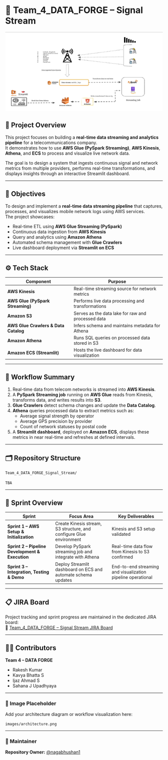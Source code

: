 # 📶 Team_4_DATA_FORGE – Signal Stream

![Architecture Diagram](images/architecture.png)

## 📘 Project Overview
This project focuses on building a **real-time data streaming and analytics pipeline** for a telecommunications company.  
It demonstrates how to use **AWS Glue (PySpark Streaming)**, **AWS Kinesis**, **Athena**, and **ECS** to process and visualize live network data.

The goal is to design a system that ingests continuous signal and network metrics from multiple providers, performs real-time transformations, and displays insights through an interactive Streamlit dashboard.

---

## 🧩 Objectives
To design and implement a **real-time data streaming pipeline** that captures, processes, and visualizes mobile network logs using AWS services.  
The project showcases:
- Real-time ETL using **AWS Glue Streaming (PySpark)**  
- Continuous data ingestion from **AWS Kinesis**  
- Query and analytics using **Amazon Athena**  
- Automated schema management with **Glue Crawlers**  
- Live dashboard deployment via **Streamlit on ECS**  

---

## ⚙️ Tech Stack
| Component | Purpose |
|------------|----------|
| **AWS Kinesis** | Real-time streaming source for network metrics |
| **AWS Glue (PySpark Streaming)** | Performs live data processing and transformations |
| **Amazon S3** | Serves as the data lake for raw and processed data |
| **AWS Glue Crawlers & Data Catalog** | Infers schema and maintains metadata for Athena |
| **Amazon Athena** | Runs SQL queries on processed data stored in S3 |
| **Amazon ECS (Streamlit)** | Hosts the live dashboard for data visualization |

---

## 🧠 Workflow Summary
1. Real-time data from telecom networks is streamed into **AWS Kinesis**.  
2. A **PySpark Streaming job** running on **AWS Glue** reads from Kinesis, transforms data, and writes results into **S3**.  
3. **Glue Crawlers** detect schema changes and update the **Data Catalog**.  
4. **Athena** queries processed data to extract metrics such as:  
   - Average signal strength by operator  
   - Average GPS precision by provider  
   - Count of network statuses by postal code  
5. A **Streamlit dashboard**, deployed on **Amazon ECS**, displays these metrics in near real-time and refreshes at defined intervals.

---

## 🗂️ Repository Structure
```
Team_4_DATA_FORGE_Signal_Stream/

TBA
```

---

## 🧩 Sprint Overview
| Sprint | Focus Area | Key Deliverables |
|---------|-------------|------------------|
| **Sprint 1 – AWS Setup & Initialization** | Create Kinesis stream, S3 structure, and configure Glue environment | Kinesis and S3 setup validated |
| **Sprint 2 – Pipeline Development & Execution** | Develop PySpark streaming job and integrate with Athena | Real-time data flow from Kinesis to S3 confirmed |
| **Sprint 3 – Integration, Testing & Demo** | Deploy Streamlit dashboard on ECS and automate schema updates | End-to-end streaming and visualization pipeline operational |

---

## 📋 JIRA Board
Project tracking and sprint progress are maintained in the dedicated JIRA board:  
🔗 [Team_4_DATA_FORGE – Signal Stream JIRA Board](https://nagabhushanm.atlassian.net/jira/software/projects/SIG/boards/6)

---

## 🧑‍💻 Contributors
**Team 4 – DATA FORGE**  
- Rakesh Kumar  
- Kavya Bhatta S  
- Ijaz Ahmad S  
- Sahana J Upadhyaya  

---

### 📸 Image Placeholder
Add your architecture diagram or workflow visualization here:
```
images/architecture.png
```

---

### 🏁 Maintainer
**Repository Owner:** [@nagabhushan1](https://github.com/nagabhushan1)
